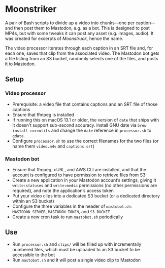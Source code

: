 # Moonstriker
A pair of Bash scripts to divide up a video into chunks—one per caption—and then post them to Mastodon, e.g. as a bot. This is designed to post MP4s, but with some tweaks it can post any asset (e.g. images, audio). It was created for excerpts of _Moonstruck,_ hence the name.

The video processor iterates through each caption in an SRT file and, for each one, saves that clip from the associated video. The Mastodon bot gets a file listing from an S3 bucket, randomly selects one of the files, and posts it to Mastodon.

## Setup

### Video processor

* Prerequisite: a video file that contains captions and an SRT file of those captions
* Ensure that ffmpeg is installed
* If running this on macOS 13.1 or older, the version of `date` that ships with it doesn't support sub-second accuracy. Install GNU date via `brew install coreutils` and change the `date` reference in `processor.sh` to `gdate`.
* Configure `processor.sh` to use the correct filenames for the two files (or name them `video.m4v` and `captions.srt`)

### Mastodon bot

* Ensure that ffmpeg, cURL, and AWS CLI are installed, and that the account is configured to have permission to retrieve files from S3
* Create a new application in your Mastodon account’s settings, giving it `write:statuses` and `write:media` permissions (no other permissions are required), and note the application’s access token
* Put your video clips into a dedicated S3 bucket (or a dedicated directory within an S3 bucket)
* Configure the three variables in the header of `mastobot.sh`: `MASTODON_SERVER`, `MASTODON_TOKEN`, and `S3_BUCKET`
* Create a new cron task to run `mastobot.sh` periodically

## Use
* Run `processor.sh` and `clips/` will be filled up with incrementally numbered files, which must be uploaded to an S3 bucket to be accessible to the bot
* Run `mastobot.sh` and it will post a single video clip to Mastodon
